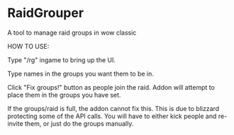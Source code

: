 # RaidGrouper
A tool to manage raid groups in wow classic



HOW TO USE:

Type "/rg" ingame to bring up the UI.

Type names in the groups you want them to be in.

Click "Fix groups!" button as people join the raid. Addon will attempt to place them in the groups you have set.

If the groups/raid is full, the addon cannot fix this. This is due to blizzard protecting some of the API calls.
You will have to either kick people and re-invite them, or just do the groups manually.
